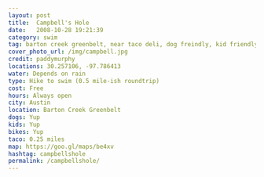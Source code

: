 ```yaml
---
layout: post
title:  Campbell's Hole
date:   2008-10-28 19:21:39
category: swim
tag: barton creek greenbelt, near taco deli, dog freindly, kid friendly, bike friendly
cover_photo_url: /img/campbell.jpg
credit: paddymurphy
locations: 30.257106, -97.786413
water: Depends on rain
type: Hike to swim (0.5 mile-ish roundtrip)
cost: Free
hours: Always open
city: Austin
location: Barton Creek Greenbelt
dogs: Yup
kids: Yup
bikes: Yup
taco: 0.25 miles
map: https://goo.gl/maps/be4xv 
hashtag: campbellshole
permalink: /campbellshole/
---
```



